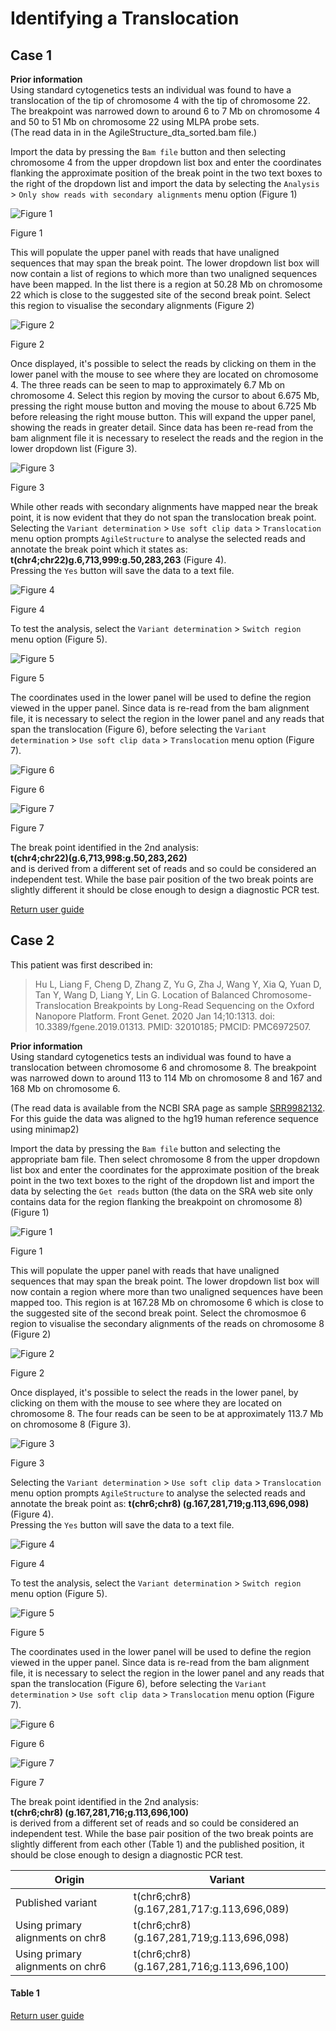# Identifying a Translocation
## Case 1
__Prior information__  
Using standard cytogenetics tests an individual was found to have a translocation of the tip of chromosome 4 with the tip of chromosome 22. The breakpoint was narrowed down to around 6 to 7 Mb on chromosome 4 and 50 to 51 Mb on chromosome 22 using MLPA probe sets.  
(The read data in in the AgileStructure_dta_sorted.bam file.)

Import the data by pressing the ```Bam file``` button and then selecting chromosome 4 from the upper dropdown list box and enter the coordinates flanking the approximate position of the break point in the two text boxes to the right of the dropdown list and import the data by selecting the ```Analysis``` > ```Only show reads with secondary alignments``` menu option (Figure 1)

![Figure 1](images/examples/figure1tran.jpg)

Figure 1

This will populate the upper panel with reads that have unaligned sequences that may span the break point. The lower dropdown list box will now contain a list of regions to which more than two unaligned sequences have been mapped. In the list there is a region at 50.28 Mb on chromosome 22 which is close to the suggested site of the second break point. Select this region to visualise the secondary alignments (Figure 2)

![Figure 2](images/examples/figure2tran.jpg)

Figure 2

Once displayed, it's possible to select the reads by clicking on them in the lower panel with the mouse to see where they are located on chromosome 4. The three reads can be seen to map to approximately 6.7 Mb on chromosome 4. Select this region by moving the cursor to about 6.675 Mb, pressing the right mouse button and moving the mouse to about 6.725 Mb before releasing the right mouse button. This will expand the upper panel, showing the reads in greater detail. Since data has been re-read from the bam alignment file it is necessary to reselect the reads and the region in the lower dropdown list (Figure 3).  

![Figure 3](images/examples/figure3tran.jpg)

Figure 3

While other reads with secondary alignments have mapped near the break point, it is now evident that they do not span the translocation break point. Selecting the ```Variant determination``` > ```Use soft clip data``` > ```Translocation``` menu option prompts ```AgileStructure``` to analyse the selected reads and annotate the break point which it states as:  
 __t(chr4;chr22)g.6,713,999:g.50,283,263__ (Figure 4).  
Pressing the ```Yes``` button will save the data to a text file.

![Figure 4](images/examples/figure4tran.jpg)

Figure 4

To test the analysis, select the ```Variant determination``` > ```Switch region``` menu option (Figure 5).  

![Figure 5](images/examples/figure5tran.jpg)

Figure 5

The coordinates used in the lower panel will be used to define the region viewed in the upper panel. Since data is re-read from the bam alignment file, it is necessary to select the region in the lower panel and any reads that span the translocation (Figure 6), before selecting the ```Variant determination``` > ```Use soft clip data``` > ```Translocation``` menu option (Figure 7). 

![Figure 6](images/examples/figure6tran.jpg)

Figure 6

![Figure 7](images/examples/figure7tran.jpg)

Figure 7

The break point identified in the 2nd analysis:  
__t(chr4;chr22)(g.6,713,998:g.50,283,262)__  
and is derived from a different set of reads and so could be considered an independent test. While the base pair position of the two break points are slightly different it should be close enough to design a diagnostic PCR test.

[Return user guide](README.md#translocation) 

## Case 2
This patient was first described in:
> Hu L, Liang F, Cheng D, Zhang Z, Yu G, Zha J, Wang Y, Xia Q, Yuan D, Tan Y, Wang D, Liang Y, Lin G. Location of Balanced Chromosome-Translocation Breakpoints by Long-Read Sequencing on the Oxford Nanopore Platform. Front Genet. 2020 Jan 14;10:1313. doi: 10.3389/fgene.2019.01313. PMID: 32010185; PMCID: PMC6972507.

__Prior information__  
Using standard cytogenetics tests an individual was found to have a translocation between chromosome 6 and chromosome 8. The breakpoint was narrowed down to around 113 to 114 Mb on chromosome 8 and 167 and 168 Mb on chromosome 6.  

(The read data is available from the NCBI SRA page as sample [SRR9982132](https://www.ncbi.nlm.nih.gov/sra/?term=SRR9982132). For this guide the data was aligned to the hg19 human reference sequence using minimap2)

Import the data by pressing the ```Bam file``` button and selecting the appropriate bam file. Then select chromosome 8 from the upper dropdown list box and enter the coordinates for the approximate position of the break point in the two text boxes to the right of the dropdown list and import the data by selecting the ```Get reads``` button (the data on the SRA web site only contains data for the region flanking the breakpoint on chromosome 8) (Figure 1)

![Figure 1](images/examples/figure1tran2.jpg)

Figure 1

This will populate the upper panel with reads that have unaligned sequences that may span the break point. The lower dropdown list box will now contain a region where more than two unaligned sequences have been mapped too. This region is at 167.28 Mb on chromosome 6 which is close to the suggested site of the second break point. Select the chromosmoe 6 region to visualise the secondary alignments of the reads on chromosome 8 (Figure 2)

![Figure 2](images/examples/figure2tran2.jpg)

Figure 2

Once displayed, it's possible to select the reads in the lower panel, by clicking on them with the mouse to see where they are located on chromosome 8. The four reads can be seen to be at approximately 113.7 Mb on chromosome 8 (Figure 3).  

![Figure 3](images/examples/figure3tran2.jpg)

Figure 3

Selecting the ```Variant determination``` > ```Use soft clip data``` > ```Translocation``` menu option prompts ```AgileStructure``` to analyse the selected reads and annotate the break point as: 
__t(chr6;chr8) (g.167,281,719;g.113,696,098)__ (Figure 4).  
Pressing the ```Yes``` button will save the data to a text file. 

![Figure 4](images/examples/figure4tran2.jpg)

Figure 4


To test the analysis, select the ```Variant determination``` > ```Switch region``` menu option (Figure 5).  

![Figure 5](images/examples/figure5tran2.jpg)

Figure 5

The coordinates used in the lower panel will be used to define the region viewed in the upper panel. Since data is re-read from the bam alignment file, it is necessary to select the region in the lower panel and any reads that span the translocation (Figure 6), before selecting the ```Variant determination``` > ```Use soft clip data``` > ```Translocation``` menu option (Figure 7). 

![Figure 6](images/examples/figure6tran2.jpg)

Figure 6

![Figure 7](images/examples/figure7tran2.jpg)

Figure 7

The break point identified in the 2nd analysis:  
__t(chr6;chr8) (g.167,281,716;g.113,696,100)__  
is derived from a different set of reads and so could be considered an independent test. While the base pair position of the two break points are slightly different from each other (Table 1) and the published position, it should be close enough to design a diagnostic PCR test.

|Origin|Variant|
|-|-|
|Published variant|t(chr6;chr8) (g.167,281,717:g.113,696,089)|
|Using primary alignments on chr8|t(chr6;chr8) (g.167,281,719;g.113,696,098)|
|Using primary alignments on chr6|t(chr6;chr8) (g.167,281,716;g.113,696,100)|

#### Table 1

[Return user guide](README.md#translocation) 

